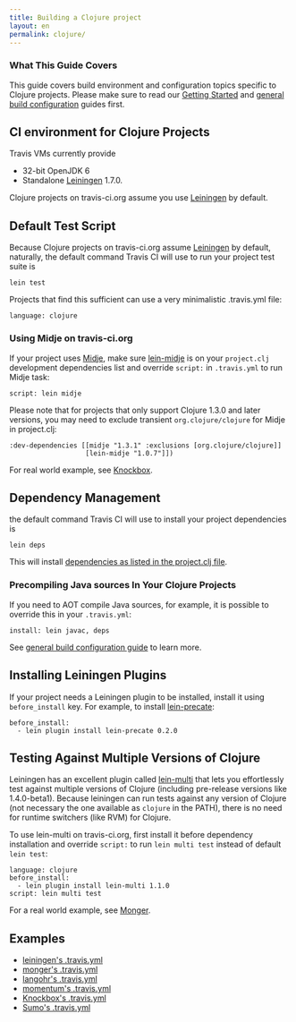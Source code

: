 ```yaml
---
title: Building a Clojure project
layout: en
permalink: clojure/
---
```


### What This Guide Covers

This guide covers build environment and configuration topics specific to Clojure projects. Please make sure to read our [Getting Started](/docs/user/getting-started/) and [general build configuration](/docs/user/build-configuration/) guides first.

## CI environment for Clojure Projects

Travis VMs currently provide

* 32-bit OpenJDK 6
* Standalone [Leiningen](https://github.com/technomancy/leiningen) 1.7.0.

Clojure projects on travis-ci.org assume you use [Leiningen](https://github.com/technomancy/leiningen) by default.

## Default Test Script

Because Clojure projects on travis-ci.org assume [Leiningen](https://github.com/technomancy/leiningen) by default, naturally, the default command Travis CI will use to
run your project test suite is

    lein test

Projects that find this sufficient can use a very minimalistic .travis.yml file:

    language: clojure

### Using Midje on travis-ci.org

If your project uses [Midje](https://github.com/marick/Midje), make sure [lein-midje](https://github.com/marick/Midje/wiki/Lein-midje) is on your `project.clj` development dependencies list and override `script:` in `.travis.yml` to run Midje task:

    script: lein midje

Please note that for projects that only support Clojure 1.3.0 and later versions, you may need to exclude transient `org.clojure/clojure` for Midje in project.clj:

    :dev-dependencies [[midje "1.3.1" :exclusions [org.clojure/clojure]]
                       [lein-midje "1.0.7"]])

For real world example, see [Knockbox](https://github.com/reiddraper/knockbox).

## Dependency Management

the default command Travis CI will use to install your project dependencies is

    lein deps

This will install [dependencies as listed in the project.clj file](https://github.com/technomancy/leiningen/blob/master/sample.project.clj).

### Precompiling Java sources In Your Clojure Projects

If you need to AOT compile Java sources, for example, it is possible to override this in your `.travis.yml`:

    install: lein javac, deps

See [general build configuration guide](/docs/user/build-configuration/) to learn more.

## Installing Leiningen Plugins

If your project needs a Leiningen plugin to be installed, install it using `before_install` key. For example, to install [lein-precate](https://github.com/technomancy/lein-precate):

    before_install:
      - lein plugin install lein-precate 0.2.0

## Testing Against Multiple Versions of Clojure

Leiningen has an excellent plugin called [lein-multi](https://github.com/maravillas/lein-multi) that lets you effortlessly test against multiple versions of Clojure (including pre-release versions like 1.4.0-beta1). Because leiningen can run tests against any version of Clojure (not necessary the one available as `clojure` in the PATH), there is no need for runtime switchers (like RVM) for Clojure.

To use lein-multi on travis-ci.org, first install it before dependency installation and override `script:` to run `lein multi test` instead of default `lein test`:

    language: clojure
    before_install:
      - lein plugin install lein-multi 1.1.0
    script: lein multi test

For a real world example, see [Monger](https://github.com/michaelklishin/monger).

## Examples

* [leiningen's .travis.yml](https://github.com/technomancy/leiningen/blob/stable/.travis.yml)
* [monger's .travis.yml](https://github.com/michaelklishin/monger/blob/stable/.travis.yml)
* [langohr's .travis.yml](https://github.com/michaelklishin/langohr/blob/master/.travis.yml)
* [momentum's .travis.yml](https://github.com/carllerche/momentum/blob/master/.travis.yml)
* [Knockbox's .travis.yml](https://github.com/reiddraper/knockbox/blob/master/.travis.yml)
* [Sumo's .travis.yml](https://github.com/reiddraper/sumo/blob/master/.travis.yml)
